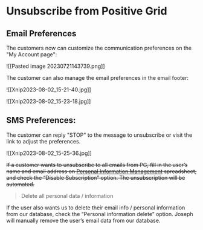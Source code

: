 # Unsubscribe from Positive Grid

## Email Preferences
 
The customers now can customize the communication preferences on the "My Account page":

![[Pasted image 20230721143739.png]]


The customer can also manage the email preferences in the email footer:

![[Xnip2023-08-02_15-21-40.jpg]]


![[Xnip2023-08-02_15-23-18.jpg]]


## SMS Preferences:

The customer can reply "STOP" to the message to unsubscribe or visit the link to adjust the preferences.

![[Xnip2023-08-02_15-25-36.jpg]]



~~If a customer wants to unsubscribe to all emails from PG, fill in the user’s name and email address on [Personal Information Management](https://docs.google.com/spreadsheets/d/1SKvxEdenGdrKdzYuD8PZPvYOlxtCMAf5RNubbkMdfho/edit?usp=sharing) spreadsheet, and check the “Disable Subscription” option. The unsubscription will be automated.~~  



> Delete all personal data / information

If the user also wants us to delete their email info / personal information from our database, check the “Personal information delete” option. Joseph will manually remove the user’s email data from our database.